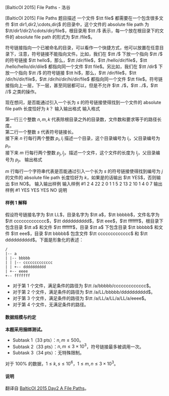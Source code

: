 



[BalticOI 2015] File Paths - 洛谷














[BalticOI 2015] File Paths
题目描述
一个文件 $\tt file$ 都需要在一个包含很多文件 $\tt dir1,dir2,\cdots,dirj$ 的目录中，这个文件的 absolute file path 为 $\tt/dir1/dir2/\cdots/dirj/file$，根目录用 $\tt /$ 表示，每一个放在根目录下的文件的 absolute file path 的形式为 $\tt /file$。

符号链接指向一个已被命名的目录，可以看作一个快捷方式，他可以放置在任意目录下，注意，符号链接不能指向文件。比如，我们在 $\tt /$ 下放一个指向 $\tt /$ 的符号链接 $\tt hello$，那么，$\tt /dir/file$，$\tt /hello/dir/file$，$\tt /hello/hello/dir/dile$ 都指向同一个文件 $\tt file$。另比如，我们在 $\tt /dir$ 下放一个指向 $\tt /$ 的符号链接 $\tt hi$，那么，$\tt /dir/file$，$\tt /dir/hi/dir/file$，$\tt /dir/hi/dir/hi/dir/file$ 都指向同一个文件 $\tt file$。符号链接指向上一层，下一层，甚至同层都可以，但是不允许 $\tt ./$，$\tt ../$，$\tt //$ 之类的操作。

现在想问，是否能通过引入一个长为 $s$ 的符号链接使得找到一个文件的 absolute file path 长度恰好为 $k$？
输入输出格式
输入格式

第一行三个整数 $n,m,k$ 代表除根目录之外的目录数，文件数和要求等于的路径长度。        
第二行一个整数 $s$ 代表符号链接长。       
接下来 $n$ 行每行两个整数 $p_i,l_i$ 描述一个目录，这个目录编号为 $l_i$，父目录编号为 $p_i$。        
接下来 $m$ 行每行两个整数 $p_j,l_j$，描述一个文件，这个文件的长度为 $l_j$，父目录编号为 $p_j$。
输出格式

$m$ 行每行一个字符串代表是否能通过引入一个长为 $s$ 的符号链接使得找到编号为 $j$ 的文件的 absolute file path 长度恰好为 $k$，如果是的话输出 $\tt YES$，否则输出 $\tt NO$。
输入输出样例
输入样例 #1
2 4 22
2
0 1
1 5
2 13
2 10
1 4
0 7
输出样例 #1
YES
YES
YES
NO
说明
#### 样例 1 解释

假设符号链接名字为 $\tt LL$，目录名字为 $\tt a$，$\tt bbbbb$，文件名字为 $\tt ccccccccccccc$，$\tt dddddddddd$，$\tt eee$，$\tt fffffff$，根目录下包含目录 $\tt a$ 和文件 $\tt fffffff$，目录 $\tt a$ 下包含目录 $\tt bbbbb$ 和文件 $\tt eee$，目录 $\tt bbbbb$ 包含文件 $\tt ccccccccccccc$ 和 $\tt dddddddddd$。下面是形象化的表述：

```plain
/
|-- a
| |-- bbbbb
| | |-- ccccccccccccc
| | +-- dddddddddd
| +-- eeee
+-- fffffff
```

- 对于第 $1$ 个文件，满足条件的路径为 $\tt /a/bbbbb/ccccccccccccc$。
- 对于第 $2$ 个文件，满足条件的路径为 $\tt /a/LL/bbbbb/dddddddddd$。
- 对于第 $3$ 个文件，满足条件的路径为 $\tt /a/LL/a/LL/a/LL/a/eeee$。
- 对于第 $4$ 个文件，无满足条件的路径。

#### 数据规模与约定

**本题采用捆绑测试。**

- Subtask 1（33 pts）：$n,m \le 500$。
- Subtask 2（33 pts）：$n,m \le 3 \times 10^3$，符号链接最多被调用一次。
- Subtask 3（34 pts）：无特殊限制。

对于 $100\%$ 的数据，$1 \le k,s \le 10^6$，$1\le m,n\le 3\times 10^3$。

#### 说明

翻译自 [BalticOI 2015 Day2 A File Paths](https://boi.cses.fi/files/boi2015_day2.pdf)。






